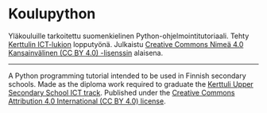 # Koulupython

Yläkouluille tarkoitettu suomenkielinen Python-ohjelmointitutoriaali.
Tehty [Kerttulin ICT-lukion](<https://www.ictlukio.com/>) lopputyönä.
Julkaistu [Creative Commons Nimeä 4.0 Kansainvälinen (CC BY 4.0) -lisenssin](<http://creativecommons.org/licenses/by/4.0/>) alaisena.

---

A Python programming tutorial intended to be used in Finnish secondary schools.
Made as the diploma work required to graduate the [Kerttuli Upper Secondary School ICT track](<https://www.ictlukio.com/> "Finnish only").
Published under the [Creative Commons Attribution 4.0 International (CC BY 4.0) license](<http://creativecommons.org/licenses/by/4.0/>).